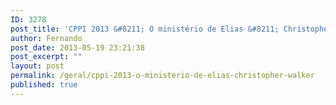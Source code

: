 ```yaml
---
ID: 3278
post_title: 'CPPI 2013 &#8211; O ministério de Elias &#8211; Christopher  Walker'
author: Fernando
post_date: 2013-05-19 23:21:38
post_excerpt: ""
layout: post
permalink: /geral/cppi-2013-o-ministerio-de-elias-christopher-walker
published: true
---
```

